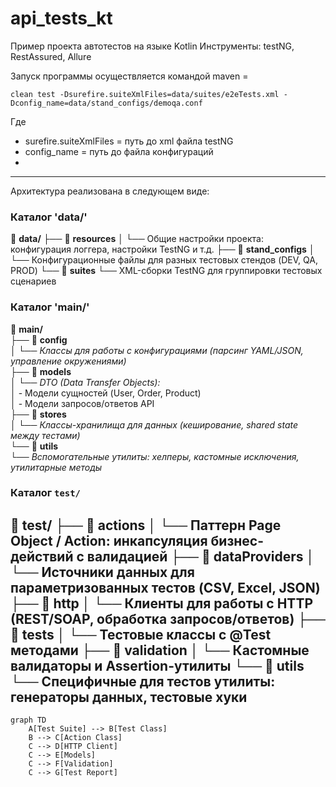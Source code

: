 # **api_tests_kt**

Пример проекта автотестов на языке Kotlin
Инструменты: testNG, RestAssured, Allure

Запуск программы осуществляется командой maven = 

```
clean test -Dsurefire.suiteXmlFiles=data/suites/e2eTests.xml -Dconfig_name=data/stand_configs/demoqa.conf
```

Где 
  - surefire.suiteXmlFiles = путь до xml файла testNG
  - config_name = путь до файла конфигураций
  - 
---
Архитектура реализована в следующем виде: 

### Каталог 'data/'
📁 **data/**
├── 📂 **resources**
│ └── Общие настройки проекта: конфигурация логгера, настройки TestNG и т.д.
├── 📂 **stand_configs**
│ └── Конфигурационные файлы для разных тестовых стендов (DEV, QA, PROD)
└── 📂 **suites**
└── XML-сборки TestNG для группировки тестовых сценариев

### Каталог 'main/'
📁 **main/**  
├── 📂 **config**  
│   └── *Классы для работы с конфигурациями (парсинг YAML/JSON, управление окружениями)*  
├── 📂 **models**  
│   └── *DTO (Data Transfer Objects):*  
│       - Модели сущностей (User, Order, Product)  
│       - Модели запросов/ответов API  
├── 📂 **stores**  
│   └── *Классы-хранилища для данных (кеширование, shared state между тестами)*  
└── 📂 **utils**  
    └── *Вспомогательные утилиты: хелперы, кастомные исключения, утилитарные методы*

### Каталог `test/`
📁 **test/**
├── 📂 **actions**
│ └── Паттерн Page Object / Action: инкапсуляция бизнес-действий с валидацией
├── 📂 **dataProviders**
│ └── Источники данных для параметризованных тестов (CSV, Excel, JSON)
├── 📂 **http**
│ └── Клиенты для работы с HTTP (REST/SOAP, обработка запросов/ответов)
├── 📂 **tests**
│ └── Тестовые классы с @Test методами
├── 📂 **validation**
│ └── Кастомные валидаторы и Assertion-утилиты
└── 📂 **utils**
└── Специфичные для тестов утилиты: генераторы данных, тестовые хуки
---

```mermaid
graph TD
    A[Test Suite] --> B[Test Class]
    B --> C[Action Class]
    C --> D[HTTP Client]
    C --> E[Models]
    C --> F[Validation]
    C --> G[Test Report]
```
